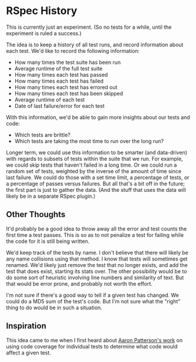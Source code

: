 RSpec History
=============

This is currently just an experiment.
(So no tests for a while, until the experiment is ruled a success.)

The idea is to keep a history of all test runs, and record information about each test.
We'd like to record the following information:

* How many times the test suite has been run
* Average runtime of the full test suite
* How many times each test has passed
* How many times each test has failed
* How many times each test has errored out
* How many times each test has been skipped
* Average runtime of each test
* Date of last failure/error for each test

With this information, we'd be able to gain more insights about our tests and code:

* Which tests are brittle?
* Which tests are taking the most time to run over the long run?

Longer term, we could use this information to be smarter (and data-driven) with regards to subsets of tests within the suite that we run.
For example, we could skip tests that haven't failed in a long time.
Or we could run a random set of tests, weighted by the inverse of the amount of time since last failure.
We could do those with a set time limit, a percentage of tests, or a percentage of passes versus failures.
But all that's a bit off in the future; the first part is just to gather the data.
(And the stuff that uses the data will likely be in a separate RSpec plugin.)


Other Thoughts
--------------

It'd probably be a good idea to throw away all the error and test counts the first time a test passes.
This is so as to not penalize a test for failing while the code for it is still being written.

We'd keep track of the tests by name.
I don't believe that there will likely be any name collisions using that method.
I know that tests will sometimes get renamed.
We'd likely just remove the test that no longer exists, and add the test that does exist, starting its stats over.
The other possibility would be to do some sort of heuristic involving line numbers and similarity of text.
But that would be error prone, and probably not worth the effort.

I'm not sure if there's a good way to tell if a given test has changed.
We could do a MD5 sum of the test's code.
But I'm not sure what the "right" thing to do would be in such a situation.


Inspiration
-----------

This idea came to me when I first heard about [Aaron Patterson's work][1] on using code coverage for individual tests to determine what code would affect a given test.

[1]: http://tenderlovemaking.com/2015/02/13/predicting-test-failues.html
